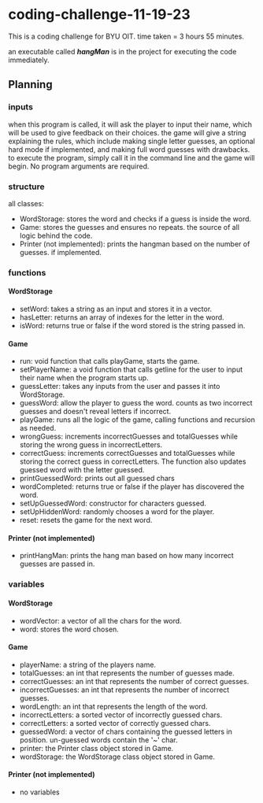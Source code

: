 # coding-challenge-11-19-23
This is a coding challenge for BYU OIT. time taken = 3 hours 55 minutes.

an executable called **_hangMan_** is in the project for executing the code immediately.

## Planning
### inputs
when this program is called, it will ask the player to input their name, which will be used to give feedback on their choices. the game will give a string explaining the rules, which include making single letter guesses, an optional hard mode if implemented, and making full word guesses with drawbacks.
to execute the program, simply call it in the command line and the game will begin. No program arguments are required.

### structure
all classes:
- WordStorage: stores the word and checks if a guess is inside the word.
- Game: stores the guesses and ensures no repeats. the source of all logic behind the code.
- Printer (not implemented): prints the hangman based on the number of guesses. if implemented.

### functions
#### WordStorage
- setWord: takes a string as an input and stores it in a vector.
- hasLetter: returns an array of indexes for the letter in the word.
- isWord: returns true or false if the word stored is the string passed in.

#### Game
- run: void function that calls playGame, starts the game.
- setPlayerName: a void function that calls getline for the user to input their name when the program starts up.
- guessLetter: takes any inputs from the user and passes it into WordStorage.
- guessWord: allow the player to guess the word. counts as two incorrect guesses and doesn't reveal letters if incorrect.
- playGame: runs all the logic of the game, calling functions and recursion as needed.
- wrongGuess: increments incorrectGuesses and totalGuesses while storing the wrong guess in incorrectLetters.
- correctGuess: increments correctGuesses and totalGuesses while storing the correct guess in correctLetters. The function also updates guessed word with the letter guessed.
- printGuessedWord: prints out all guessed chars
- wordCompleted: returns true or false if the player has discovered the word.
- setUpGuessedWord: constructor for characters guessed.
- setUpHiddenWord: randomly chooses a word for the player.
- reset: resets the game for the next word.

#### Printer (not implemented)
- printHangMan: prints the hang man based on how many incorrect guesses are passed in.

### variables
#### WordStorage
- wordVector: a vector of all the chars for the word.
- word: stores the word chosen.

#### Game
- playerName: a string of the players name.
- totalGuesses: an int that represents the number of guesses made.
- correctGuesses: an int that represents the number of correct guesses.
- incorrectGuesses: an int that represents the number of incorrect guesses.
- wordLength: an int that represents the length of the word.
- incorrectLetters: a sorted vector of incorrectly guessed chars.
- correctLetters: a sorted vector of correctly guessed chars.
- guessedWord: a vector of chars containing the guessed letters in position. un-guessed words contain the '~' char.
- printer: the Printer class object stored in Game.
- wordStorage: the WordStorage class object stored in Game.

#### Printer (not implemented)
- no variables
